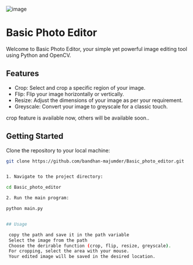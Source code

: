 ![image](https://github.com/bandhan-majumder/Basic_photo_editor/assets/133476557/f044df87-2728-45b7-947f-f76209db891e)


# Basic Photo Editor

Welcome to Basic Photo Editor, your simple yet powerful image editing tool using Python and OpenCV.

## Features

- Crop: Select and crop a specific region of your image.
- Flip: Flip your image horizontally or vertically.
- Resize: Adjust the dimensions of your image as per your requirement.
- Greyscale: Convert your image to greyscale for a classic touch.

crop feature is available now, others will be available soon..

## Getting Started

   Clone the repository to your local machine:

   ```bash
   git clone https://github.com/bandhan-majumder/Basic_photo_editor.git


1. Navigate to the project directory:

cd Basic_photo_editor

2. Run the main program:

python main.py


## Usage

    copy the path and save it in the path variable
    Select the image from the path
    Choose the derirable function (crop, flip, resize, greyscale).
    For cropping, select the area with your mouse.
    Your edited image will be saved in the desired location.
